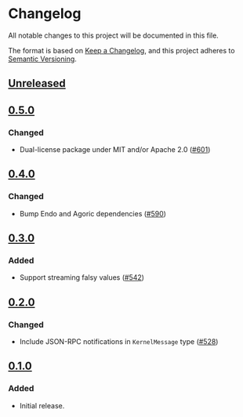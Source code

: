 # Changelog

All notable changes to this project will be documented in this file.

The format is based on [Keep a Changelog](https://keepachangelog.com/en/1.0.0/),
and this project adheres to [Semantic Versioning](https://semver.org/spec/v2.0.0.html).

## [Unreleased]

## [0.5.0]

### Changed

- Dual-license package under MIT and/or Apache 2.0 ([#601](https://github.com/MetaMask/ocap-kernel/pull/601))

## [0.4.0]

### Changed

- Bump Endo and Agoric dependencies ([#590](https://github.com/MetaMask/ocap-kernel/pull/590))

## [0.3.0]

### Added

- Support streaming falsy values ([#542](https://github.com/MetaMask/ocap-kernel/pull/542))

## [0.2.0]

### Changed

- Include JSON-RPC notifications in `KernelMessage` type ([#528](https://github.com/MetaMask/ocap-kernel/pull/528))

## [0.1.0]

### Added

- Initial release.

[Unreleased]: https://github.com/MetaMask/ocap-kernel/compare/@metamask/logger@0.5.0...HEAD
[0.5.0]: https://github.com/MetaMask/ocap-kernel/compare/@metamask/logger@0.4.0...@metamask/logger@0.5.0
[0.4.0]: https://github.com/MetaMask/ocap-kernel/compare/@metamask/logger@0.3.0...@metamask/logger@0.4.0
[0.3.0]: https://github.com/MetaMask/ocap-kernel/compare/@metamask/logger@0.2.0...@metamask/logger@0.3.0
[0.2.0]: https://github.com/MetaMask/ocap-kernel/compare/@metamask/logger@0.1.0...@metamask/logger@0.2.0
[0.1.0]: https://github.com/MetaMask/ocap-kernel/releases/tag/@metamask/logger@0.1.0
